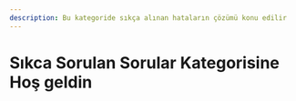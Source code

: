 ```yaml
---
description: Bu kategoride sıkça alınan hataların çözümü konu edilir
---
```


# Sıkca Sorulan Sorular Kategorisine Hoş geldin

